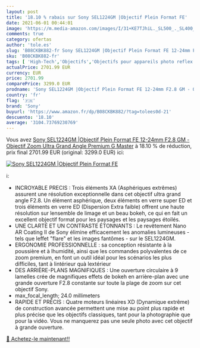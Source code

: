 ```yaml
---
layout: post
title: '18.10 % rabais sur Sony SEL1224GM |Objectif Plein Format FE'
date: 2021-06-01 00:44:01
image: 'https://m.media-amazon.com/images/I/31+KE7TJhiL._SL500_._SL400_.jpg'
comments: true
category: ofertas
author: 'tole.es'
slug: 'B08CKBK882-fr Sony SEL1224GM |Objectif Plein Format FE 12-24mm F2.8 GM -...'
sku: 'B08CKBK882-fr'
tags: [ 'High-Tech','Objectifs','Objectifs pour appareils photo reflex et hybrides','Objectifs pour reflex','Photo et caméscopes','sony', ]
actualPrice: 2701.99 EUR
currency: EUR
price: 2701.99
comparePrice: 3299.0 EUR
prodname: 'Sony SEL1224GM |Objectif Plein Format FE 12-24mm F2.8 GM - Objectif Zoom Ultra Grand Angle Premium G Master'
country: 'fr'
flag: '🇫🇷'
brand: 'Sony'
buyurl: 'https://www.amazon.fr/dp/B08CKBK882/?tag=tolees0d-21'
descuento: '18.10'
average: '3104.73769230769'
---
```


Vous avez [Sony SEL1224GM |Objectif Plein Format FE 12-24mm F2.8 GM - Objectif Zoom Ultra Grand Angle Premium G Master](https://www.amazon.fr/dp/B08CKBK882/?tag=tolees0d-21)  à  18.10 % de réduction, prix final  2701.99 EUR (original: 3299.0 EUR) ici:

[![Sony SEL1224GM |Objectif Plein Format FE](https://m.media-amazon.com/images/I/31+KE7TJhiL._SL500_._SL400_.jpg)](https://www.amazon.fr/dp/B08CKBK882/?tag=tolees0d-21)

ℹ️:

- INCROYABLE PRECIS : Trois éléments XA (Asphériques extrêmes) assurent une résolution exceptionnelle dans cet objectif ultra grand angle F2.8. Un élément asphérique, deux éléments en verre super ED et trois éléments en verre ED (Dispersion Extra faible) offrent une haute résolution sur lensemble de limage et un beau bokeh, ce qui en fait un excellent objectif format pour les paysages et les paysages étoilés.
- UNE CLARTÉ ET UN CONTRASTE ÉTONNANTS : Le revêtement Nano AR Coating II de Sony élimine efficacement les anomalies lumineuses - tels que leffet "flare" et les images fantômes - sur le SEL1224GM.
- ERGONOMIE PROFESSIONNELLE : sa conception résistante à la poussière et à lhumidité, ainsi que les commandes polyvalentes de ce zoom premium, en font un outil idéal pour les scénarios les plus difficiles, tant à lintérieur quà lextérieur
- DES ARRIÈRE-PLANS MAGNIFIQUES : Une ouverture circulaire à 9 lamelles crée de magnifiques effets de bokeh en arrière-plan avec une grande ouverture F2.8 constante sur toute la plage de zoom sur cet objectif Sony.
- max_focal_length; 24.0 millimeters
- RAPIDE ET PRÉCIS : Quatre moteurs linéaires XD (Dynamique extrême) de construction avancée permettent une mise au point plus rapide et plus précise que les objectifs classiques, tant pour la photographie que pour la vidéo. Vous ne manquerez pas une seule photo avec cet objectif à grande ouverture.

[🛒 Achetez-le maintenant!!](https://www.amazon.fr/dp/B08CKBK882/?tag=tolees0d-21)
